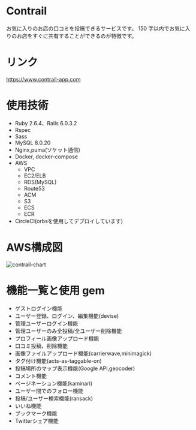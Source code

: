 # Contrail

お気に入りのお店の口コミを投稿できるサービスです。
150 字以内でお気に入りのお店をすぐに共有することができるのが特徴です。

# リンク

https://www.contrail-app.com

# 使用技術

- Ruby 2.6.4、Rails 6.0.3.2
- Rspec
- Sass
- MySQL 8.0.20
- Nginx,puma(ソケット通信)
- Docker, docker-compose
- AWS
  - VPC
  - EC2/ELB
  - RDS(MySQL)
  - Route53
  - ACM
  - S3
  - ECS
  - ECR
- CircleCI(orbsを使用してデプロイしています)

# AWS構成図

![contrail-chart](https://user-images.githubusercontent.com/54735254/91636940-885f2f00-ea3f-11ea-8ef0-70394a838416.jpeg)

# 機能一覧と使用 gem

- ゲストログイン機能
- ユーザー登録、ログイン、編集機能(devise)
- 管理ユーザーログイン機能
- 管理ユーザーのみ全投稿/全ユーザー削除機能
- プロフィール画像アップロード機能
- 口コミ投稿、削除機能
- 画像ファイルアップロード機能(carrierwave,minimagick)
- タグ付け機能(acts-as-taggable-on)
- 投稿場所のマップ表示機能(Google API,geocoder)
- コメント機能
- ページネーション機能(kaminari)
- ユーザー間でのフォロー機能
- 投稿/ユーザー検索機能(ransack)
- いいね機能
- ブックマーク機能
- Twitterシェア機能
